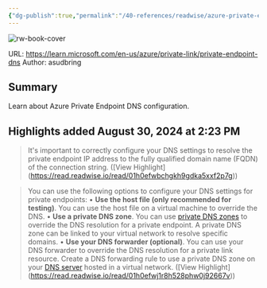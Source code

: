 ```yaml
---
{"dg-publish":true,"permalink":"/40-references/readwise/azure-private-endpoint-dns-configuration/","tags":["rw/articles"]}
---
```


![rw-book-cover](https://learn.microsoft.com/en-us/media/logos/logo-ms-social.png)
  
URL: https://learn.microsoft.com/en-us/azure/private-link/private-endpoint-dns
Author: asudbring

## Summary

Learn about Azure Private Endpoint DNS configuration.

## Highlights added August 30, 2024 at 2:23 PM
>It's important to correctly configure your DNS settings to resolve the private endpoint IP address to the fully qualified domain name (FQDN) of the connection string. ([View Highlight] (https://read.readwise.io/read/01h0efwbchgkh9gdka5xxf2p7g))


>You can use the following options to configure your DNS settings for private endpoints:
>• **Use the host file (only recommended for testing)**. You can use the host file on a virtual machine to override the DNS.
>• **Use a private DNS zone**. You can use [private DNS zones](https://learn.microsoft.com/en-us/azure/dns/private-dns-privatednszone) to override the DNS resolution for a private endpoint. A private DNS zone can be linked to your virtual network to resolve specific domains.
>• **Use your DNS forwarder (optional)**. You can use your DNS forwarder to override the DNS resolution for a private link resource. Create a DNS forwarding rule to use a private DNS zone on your [DNS server](https://learn.microsoft.com/en-us/azure/virtual-network/virtual-networks-name-resolution-for-vms-and-role-instances#name-resolution-that-uses-your-own-dns-server) hosted in a virtual network. ([View Highlight] (https://read.readwise.io/read/01h0efwj1r8h528phw0j92667v))


